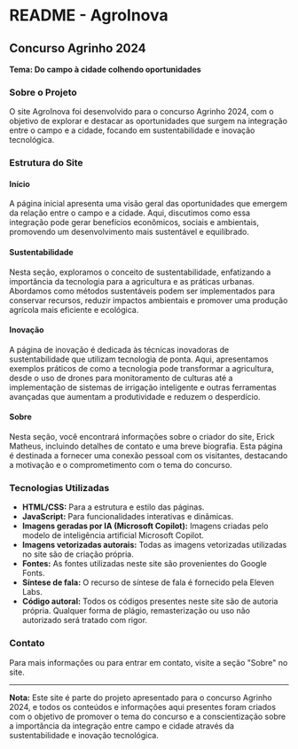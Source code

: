 # README - AgroInova

## Concurso Agrinho 2024
**Tema: Do campo à cidade colhendo oportunidades**

### Sobre o Projeto
O site AgroInova foi desenvolvido para o concurso Agrinho 2024, com o objetivo de explorar e destacar as oportunidades que surgem na integração entre o campo e a cidade, focando em sustentabilidade e inovação tecnológica. 

### Estrutura do Site

#### Início
A página inicial apresenta uma visão geral das oportunidades que emergem da relação entre o campo e a cidade. Aqui, discutimos como essa integração pode gerar benefícios econômicos, sociais e ambientais, promovendo um desenvolvimento mais sustentável e equilibrado.

#### Sustentabilidade
Nesta seção, exploramos o conceito de sustentabilidade, enfatizando a importância da tecnologia para a agricultura e as práticas urbanas. Abordamos como métodos sustentáveis podem ser implementados para conservar recursos, reduzir impactos ambientais e promover uma produção agrícola mais eficiente e ecológica.

#### Inovação
A página de inovação é dedicada às técnicas inovadoras de sustentabilidade que utilizam tecnologia de ponta. Aqui, apresentamos exemplos práticos de como a tecnologia pode transformar a agricultura, desde o uso de drones para monitoramento de culturas até a implementação de sistemas de irrigação inteligente e outras ferramentas avançadas que aumentam a produtividade e reduzem o desperdício.

#### Sobre
Nesta seção, você encontrará informações sobre o criador do site, Erick Matheus, incluindo detalhes de contato e uma breve biografia. Esta página é destinada a fornecer uma conexão pessoal com os visitantes, destacando a motivação e o comprometimento com o tema do concurso.

### Tecnologias Utilizadas
- **HTML/CSS:** Para a estrutura e estilo das páginas.
- **JavaScript:** Para funcionalidades interativas e dinâmicas.
- **Imagens geradas por IA (Microsoft Copilot):** Imagens criadas pelo modelo de inteligência artificial Microsoft Copilot.
- **Imagens vetorizadas autorais:** Todas as imagens vetorizadas utilizadas no site são de criação própria.
- **Fontes:** As fontes utilizadas neste site são provenientes do Google Fonts.
- **Síntese de fala:** O recurso de síntese de fala é fornecido pela Eleven Labs.
- **Código autoral:** Todos os códigos presentes neste site são de autoria própria. Qualquer forma de plágio, remasterização ou uso não autorizado será tratado com rigor.

### Contato
Para mais informações ou para entrar em contato, visite a seção "Sobre" no site.

---

**Nota:** Este site é parte do projeto apresentado para o concurso Agrinho 2024, e todos os conteúdos e informações aqui presentes foram criados com o objetivo de promover o tema do concurso e a conscientização sobre a importância da integração entre campo e cidade através da sustentabilidade e inovação tecnológica.
